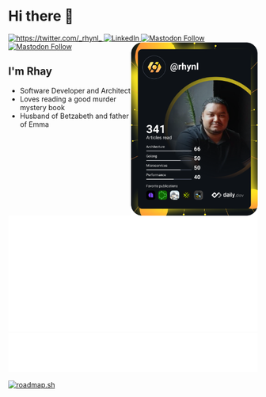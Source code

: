 # Hi there 👋

<div align="left">
  <a href="https://twitter.com/_rhynl_">
    <img alt="https://twitter.com/_rhynl_" src="https://img.shields.io/twitter/url?color=1da1f2&label=Twitter&logo=twitter&logoColor=ffffff&style=flat-square&url=https%3A%2F%2Ftwitter.com%2F_rhynl_">
  </a>
  <a href="https://www.linkedin.com/in/rhynl/">
    <img
      src="https://img.shields.io/static/v1?logo=linkedin&style=flat-square&color=0072b1&label=LinkedIn&message=%E2%98%86"
      alt="LinkedIn"
    />
  </a>
  <a rel="me" href="https://mastodon.online/@rhay">
    <img alt="Mastodon Follow" src="https://img.shields.io/mastodon/follow/109909737638431176?color=blueviolet&domain=https%3A%2F%2Fmastodon.online&label=Mastodon&logo=mastodon&logoColor=white&style=flat-square">
  </a>
  <a rel="me" href="https://exercism.org/profiles/rhynl" target="_blank">
    <img alt="Mastodon Follow" src="https://img.shields.io/static/v1?logo=exercism&style=flat-square&color=130b43&label=Exercism&message=%E2%99%A5%EF%B8%8F&logoColor=white">
  </a>
  <a href="https://app.daily.dev/rhynl" target="_blank">
    <img
      src="https://raw.githubusercontent.com/rhynl/rhynl/devcard/devcard.svg"
      width="256"
      align="right"
      alt="Rhay's Dev Card"
    />
  </a>
</div>

## I'm Rhay

- Software Developer and Architect
- Loves reading a good murder mystery book
- Husband of Betzabeth and father of Emma

![Metrics](https://raw.githubusercontent.com/rhynl/rhynl/metrics/github-metrics.svg)
![Rhay's Mind](https://raw.githubusercontent.com/rhynl/rhynl/metrics/posts.svg)

[![roadmap.sh](https://api.roadmap.sh/v1-badge/wide/64d64d89aa497d7fa526fbe3?variant=dark&roadmaps=software-architect%2Cnodejs%2Cgolang%2Cbackend)](https://roadmap.sh/befriend?u=64d64d89aa497d7fa526fbe3)
